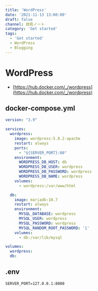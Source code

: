 ```yaml
---
title: 'WordPress'
date: '2021-11-13 13:00:00'
draft: false
channel: 技術ノート
category: 'Get started'
tags:
  - 'Get started'
  - WordPress
  - Blogging
---
```

# WordPress

- [https://hub.docker.com/_/wordpress](https://hub.docker.com/_/wordpress)

## docker-compose.yml

```yaml
version: "3.9"

services:
  wordpress:
    image: wordpress:5.8.2-apache
    restart: always
    ports:
      - "${SERVER_PORT}:80"
    environment:
      WORDPRESS_DB_HOST: db
      WORDPRESS_DB_USER: wordpress
      WORDPRESS_DB_PASSWORD: wordpress
      WORDPRESS_DB_NAME: wordpress
    volumes:
      - wordpress:/var/www/html

  db:
    image: mariadb:10.7
    restart: always
    environment:
      MYSQL_DATABASE: wordpress
      MYSQL_USER: wordpress
      MYSQL_PASSWORD: wordpress
      MYSQL_RANDOM_ROOT_PASSWORD: '1'
    volumes:
      - db:/var/lib/mysql

volumes:
  wordpress:
  db:
```

## .env

```env
SERVER_PORT=127.0.0.1:8000
```
